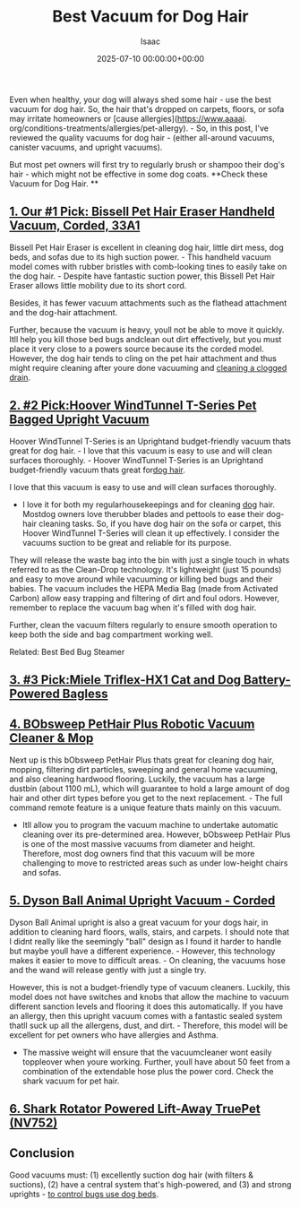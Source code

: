 ﻿---
title: Best Vacuum for Dog Hair
description: Even when healthy, your dog will always shed some hair - use the best vacuum for dog hair. So, the hair that's dropped on carpets, floors, or sofa may...
slug: /best-vacuum-for-dog-hair/
date: 2025-07-10 00:00:00+00:00
lastmod: 2025-07-10 00:00:00+03:00
author: Isaac
categories:
- Fleas
- Product Reviews
tags:
- fleas
- vacuum
- dog
layout: post
---

Even when healthy, your dog will always shed some hair - use the best vacuum for dog hair. So, the hair that's dropped on carpets, floors, or sofa may irritate homeowners or [cause allergies](https://www.aaaai. org/conditions-treatments/allergies/pet-allergy). - So, in this post, I've reviewed the quality vacuums for dog hair - (either all-around vacuums, canister vacuums, and upright vacuums).

But most pet owners will first try to regularly brush or shampoo their dog's hair - which might not be effective in some dog coats. **Check these Vacuum for Dog Hair. **

##  [1. Our #1 Pick: Bissell Pet Hair Eraser Handheld Vacuum, Corded, 33A1](https://www.amazon.com/dp/B001EYFQ28/?tag=p-policy-20)

Bissell Pet Hair Eraser is excellent in cleaning dog hair, little dirt mess, dog beds, and sofas due to its high suction power. - This handheld vacuum model comes with rubber bristles with comb-looking tines to easily take on the dog hair. - Despite have fantastic suction power, this Bissell Pet Hair Eraser allows little mobility due to its short cord.

Besides, it has fewer vacuum attachments such as the flathead attachment and the dog-hair attachment.

Further, because the vacuum is heavy, youll not be able to move it quickly. Itll help you kill those bed bugs andclean out dirt effectively, but you must place it very close to a powers source because its the corded model. However, the dog hair tends to cling on the pet hair attachment and thus might require cleaning after youre done vacuuming and [cleaning a clogged drain](https://pestpolicy.com/best-drain-cleaner//).

##  [2. #2 Pick:Hoover WindTunnel T-Series Pet Bagged Upright Vacuum](https://www.amazon.com/dp/B001304XKE/?tag=p-policy-20)

Hoover WindTunnel T-Series is an Uprightand budget-friendly vacuum thats great for dog hair. - I love that this vacuum is easy to use and will clean surfaces thoroughly. - Hoover WindTunnel T-Series is an Uprightand budget-friendly vacuum thats great for[dog hair](https://pestpolicy.com/can-dog-[fleas](https://pestpolicy.com/best-dog-backpack-carrier-for-hiking/)-transfer-to-humans/).

I love that this vacuum is easy to use and will clean surfaces thoroughly.

- I love it for both my regularhousekeepings and for cleaning [dog](https://pestpolicy.com/best-dog-beds/) hair. Mostdog owners love therubber blades and pettools to ease their dog-hair cleaning tasks. So, if you have dog hair on the sofa or carpet, this Hoover WindTunnel T-Series will clean it up effectively. I consider the vacuums suction to be great and reliable for its purpose.

They will release the waste bag into the bin with just a single touch in whats referred to as the Clean-Drop technology. It's lightweight (just 15 pounds) and easy to move around while vacuuming or killing bed bugs and their babies. The vacuum includes the HEPA Media Bag (made from Activated Carbon) allow easy trapping and filtering of dirt and foul odors. However, remember to replace the vacuum bag when it's filled with dog hair.

Further, clean the vacuum filters regularly to ensure smooth operation to keep both the side and bag compartment working well.

Related: Best Bed Bug Steamer

##  [3. #3 Pick:Miele Triflex-HX1 Cat and Dog Battery-Powered Bagless](https://www.amazon.com/dp/B075S9NZJL/?tag=p-policy-20)

##  [4. BObsweep PetHair Plus Robotic Vacuum Cleaner & Mop](https://www.amazon.com/dp/B01JSSGSY6/?tag=p-policy-20)

Next up is this bObsweep PetHair Plus thats great for cleaning dog hair, mopping, filtering dirt particles, sweeping and general home vacuuming, and also cleaning hardwood flooring. Luckily, the vacuum has a large dustbin (about 1100 mL), which will guarantee to hold a large amount of dog hair and other dirt types before you get to the next replacement. - The full command remote feature is a unique feature thats mainly on this vacuum.

- Itll allow you to program the vacuum machine to undertake automatic cleaning over its pre-determined area. However, bObsweep PetHair Plus is one of the most massive vacuums from diameter and height. Therefore, most dog owners find that this vacuum will be more challenging to move to restricted areas such as under low-height chairs and sofas.

##  [5. Dyson Ball Animal Upright Vacuum - Corded](https://www.amazon.com/dp/B01BGS9JVA/?tag=p-policy-20)

Dyson Ball Animal upright is also a great vacuum for your dogs hair, in addition to cleaning hard floors, walls, stairs, and carpets. I should note that I didnt really like the seemingly "ball" design as I found it harder to handle but maybe youll have a different experience. - However, this technology makes it easier to move to difficult areas. - On cleaning, the vacuums hose and the wand will release gently with just a single try.

However, this is not a budget-friendly type of vacuum cleaners. Luckily, this model does not have switches and knobs that allow the machine to vacuum different sanction levels and flooring it does this automatically. If you have an allergy, then this upright vacuum comes with a fantastic sealed system thatll suck up all the allergens, dust, and dirt. - Therefore, this model will be excellent for pet owners who have allergies and Asthma.

- The massive weight will ensure that the vacuumcleaner wont easily toppleover when youre working. Further, youll have about 50 feet from a combination of the extendable hose plus the power cord. Check the shark vacuum for pet hair.

##  [6. Shark Rotator Powered Lift-Away TruePet (NV752)](https://www.amazon.com/dp/B00X7R1FZ2/?tag=p-policy-20)

##  Conclusion

Good vacuums must: (1) excellently suction dog hair (with filters & suctions), (2) have a central system that's high-powered, and (3) and strong uprights - [to control bugs use dog beds](https://pestpolicy.com/best-dog-beds/).

